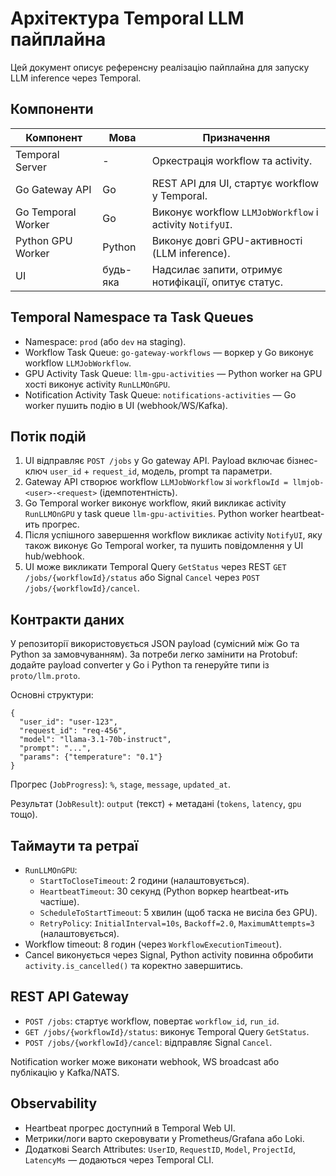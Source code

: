 # Архітектура Temporal LLM пайплайна

Цей документ описує референсну реалізацію пайплайна для запуску LLM inference через Temporal.

## Компоненти

| Компонент | Мова | Призначення |
|-----------|------|-------------|
| Temporal Server | - | Оркестрація workflow та activity. |
| Go Gateway API | Go | REST API для UI, стартує workflow у Temporal. |
| Go Temporal Worker | Go | Виконує workflow `LLMJobWorkflow` і activity `NotifyUI`. |
| Python GPU Worker | Python | Виконує довгі GPU-активності (LLM inference). |
| UI | будь-яка | Надсилає запити, отримує нотифікації, опитує статус. |

## Temporal Namespace та Task Queues

- Namespace: `prod` (або `dev` на staging).
- Workflow Task Queue: `go-gateway-workflows` — воркер у Go виконує workflow `LLMJobWorkflow`.
- GPU Activity Task Queue: `llm-gpu-activities` — Python worker на GPU хості виконує activity `RunLLMOnGPU`.
- Notification Activity Task Queue: `notifications-activities` — Go worker пушить подію в UI (webhook/WS/Kafka).

## Потік подій

1. UI відправляє `POST /jobs` у Go gateway API. Payload включає бізнес-ключ `user_id` + `request_id`, модель, prompt та параметри.
2. Gateway API створює workflow `LLMJobWorkflow` зі `workflowId = llmjob-<user>-<request>` (ідемпотентність).
3. Go Temporal worker виконує workflow, який викликає activity `RunLLMOnGPU` у task queue `llm-gpu-activities`. Python worker heartbeat-ить прогрес.
4. Після успішного завершення workflow викликає activity `NotifyUI`, яку також виконує Go Temporal worker, та пушить повідомлення у UI hub/webhook.
5. UI може викликати Temporal Query `GetStatus` через REST `GET /jobs/{workflowId}/status` або Signal `Cancel` через `POST /jobs/{workflowId}/cancel`.

## Контракти даних

У репозиторії використовується JSON payload (сумісний між Go та Python за замовчуванням). За потреби легко замінити на Protobuf: додайте payload converter у Go і Python та генеруйте типи із `proto/llm.proto`.

Основні структури:

```jsonc
{
  "user_id": "user-123",
  "request_id": "req-456",
  "model": "llama-3.1-70b-instruct",
  "prompt": "...",
  "params": {"temperature": "0.1"}
}
```

Прогрес (`JobProgress`): `%`, `stage`, `message`, `updated_at`.

Результат (`JobResult`): `output` (текст) + метадані (`tokens`, `latency`, `gpu` тощо).

## Таймаути та ретраї

- `RunLLMOnGPU`:
  - `StartToCloseTimeout`: 2 години (налаштовується).
  - `HeartbeatTimeout`: 30 секунд (Python воркер heartbeat-ить частіше).
  - `ScheduleToStartTimeout`: 5 хвилин (щоб таска не висіла без GPU).
  - `RetryPolicy`: `InitialInterval=10s`, `Backoff=2.0`, `MaximumAttempts=3` (налаштовується).
- Workflow timeout: 8 годин (через `WorkflowExecutionTimeout`).
- Cancel виконується через Signal, Python activity повинна обробити `activity.is_cancelled()` та коректно завершитись.

## REST API Gateway

- `POST /jobs`: стартує workflow, повертає `workflow_id`, `run_id`.
- `GET /jobs/{workflowId}/status`: виконує Temporal Query `GetStatus`.
- `POST /jobs/{workflowId}/cancel`: відправляє Signal `Cancel`.

Notification worker може виконати webhook, WS broadcast або публікацію у Kafka/NATS.

## Observability

- Heartbeat прогрес доступний в Temporal Web UI.
- Метрики/логи варто скеровувати у Prometheus/Grafana або Loki.
- Додаткові Search Attributes: `UserID`, `RequestID`, `Model`, `ProjectId`, `LatencyMs` — додаються через Temporal CLI.

